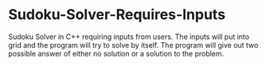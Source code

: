 # Sudoku-Solver-Requires-Inputs
Sudoku Solver in C++ requiring inputs from users. The inputs will put into grid and the program will try to solve by itself. The program will give out two possible answer of either no solution or a solution to the problem.
